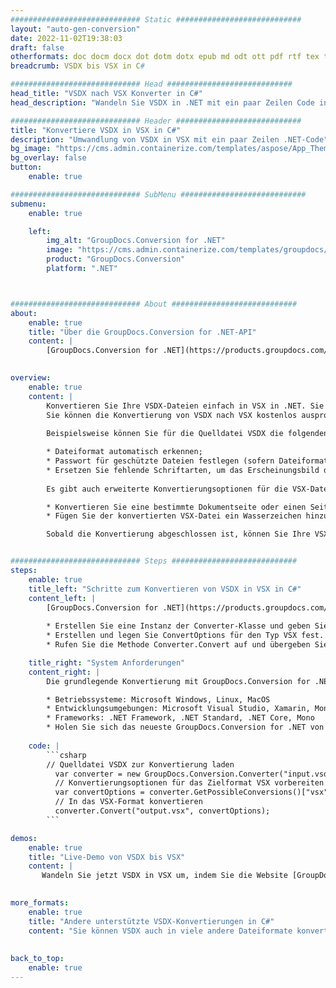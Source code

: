 ```yaml
---
############################# Static ############################
layout: "auto-gen-conversion"
date: 2022-11-02T19:38:03
draft: false
otherformats: doc docm docx dot dotm dotx epub md odt ott pdf rtf tex txt vdx vsdm vsdx vssm vssx vstm vstx vsx vtx xps
breadcrumb: VSDX bis VSX in C#

############################# Head ############################
head_title: "VSDX nach VSX Konverter in C#"
head_description: "Wandeln Sie VSDX in .NET mit ein paar Zeilen Code in VSX um. Verwenden Sie die GroupDocs Document Conversion API, um über 160 Dateiformate zu konvertieren."

############################# Header ############################
title: "Konvertiere VSDX in VSX in C#"
description: "Umwandlung von VSDX in VSX mit ein paar Zeilen .NET-Code"
bg_image: "https://cms.admin.containerize.com/templates/aspose/App_Themes/V3/images/bg/header1.png"
bg_overlay: false
button:
    enable: true

############################# SubMenu ############################
submenu:
    enable: true

    left:
        img_alt: "GroupDocs.Conversion for .NET"
        image: "https://cms.admin.containerize.com/templates/groupdocs/images/product-logos/90x90-noborder/groupdocs-conversion-net.png"
        product: "GroupDocs.Conversion"
        platform: ".NET"



############################# About ############################
about:
    enable: true
    title: "Über die GroupDocs.Conversion for .NET-API"
    content: |
        [GroupDocs.Conversion for .NET](https://products.groupdocs.com/conversion/net/) kann verwendet werden, um Microsoft Word, Excel, PowerPoint, PDF, Visio und andere Formate zu konvertieren. GroupDocs.Conversion ist eine eigenständige API, die sich für Backend- und interne Systeme eignet, bei denen eine hohe Leistung erforderlich ist. Es ist unabhängig von Software wie Microsoft oder Open Office.
    

overview:
    enable: true
    content: |
        Konvertieren Sie Ihre VSDX-Dateien einfach in VSX in .NET. Sie können nur ein paar C#-Codezeilen auf jeder Plattform Ihrer Wahl verwenden, z. B. Windows, Linux, macOS.
        Sie können die Konvertierung von VSDX nach VSX kostenlos ausprobieren und die Qualität der Konvertierungsergebnisse bewerten. Neben einfachen Dateikonvertierungsszenarien können Sie erweiterte Optionen zum Laden der Quelldatei VSDX und zum Speichern des Ausgabeergebnisses VSX ausprobieren. 
        
        Beispielsweise können Sie für die Quelldatei VSDX die folgenden Ladeoptionen verwenden:

        * Dateiformat automatisch erkennen;
        * Passwort für geschützte Dateien festlegen (sofern Dateiformat dies unterstützt);
        * Ersetzen Sie fehlende Schriftarten, um das Erscheinungsbild des Dokuments beizubehalten.
        
        Es gibt auch erweiterte Konvertierungsoptionen für die VSX-Datei:

        * Konvertieren Sie eine bestimmte Dokumentseite oder einen Seitenbereich;
        * Fügen Sie der konvertierten VSX-Datei ein Wasserzeichen hinzu und vieles mehr.

        Sobald die Konvertierung abgeschlossen ist, können Sie Ihre VSX-Datei im lokalen Dateipfad oder auf einem Speicher von Drittanbietern wie FTP, Amazon S3, Google Drive, Dropbox usw. speichern. Bitte beachten Sie, dass Sie VSDX in VSX muss keine zusätzliche Software installiert werden - wie MS Office, Open Office, Adobe Acrobat Reader etc.


############################# Steps ############################
steps:
    enable: true
    title_left: "Schritte zum Konvertieren von VSDX in VSX in C#"
    content_left: |
        [GroupDocs.Conversion for .NET](https://products.groupdocs.com/conversion/net/) erleichtert Entwicklern das Konvertieren einer VSDX-Datei in VSX mit wenigen Codezeilen.
        
        * Erstellen Sie eine Instanz der Converter-Klasse und geben Sie die Datei VSDX mit dem vollständigen Pfad an
        * Erstellen und legen Sie ConvertOptions für den Typ VSX fest.
        * Rufen Sie die Methode Converter.Convert auf und übergeben Sie den vollständigen Pfad und das Format (VSX) als Parameter

    title_right: "System Anforderungen"
    content_right: |
        Die grundlegende Konvertierung mit GroupDocs.Conversion for .NET kann in nur wenigen einfachen Schritten durchgeführt werden. Unsere APIs werden auf allen wichtigen Plattformen und Betriebssystemen unterstützt. Stellen Sie vor dem Ausführen des folgenden Codes sicher, dass die folgenden Voraussetzungen auf Ihrem System installiert sind.

        * Betriebssysteme: Microsoft Windows, Linux, MacOS
        * Entwicklungsumgebungen: Microsoft Visual Studio, Xamarin, MonoDevelop
        * Frameworks: .NET Framework, .NET Standard, .NET Core, Mono
        * Holen Sie sich das neueste GroupDocs.Conversion for .NET von [Nuget](https://www.nuget.org/packages/groupdocs.conversion)
         
    code: |
        ```csharp    
        // Quelldatei VSDX zur Konvertierung laden
          var converter = new GroupDocs.Conversion.Converter("input.vsdx");
          // Konvertierungsoptionen für das Zielformat VSX vorbereiten
          var convertOptions = converter.GetPossibleConversions()["vsx"].ConvertOptions;
          // In das VSX-Format konvertieren
          converter.Convert("output.vsx", convertOptions);
        ```

demos:
    enable: true
    title: "Live-Demo von VSDX bis VSX"
    content: |
       Wandeln Sie jetzt VSDX in VSX um, indem Sie die Website [GroupDocs.Conversion App](https://products.groupdocs.app/conversion/family) besuchen. Die Online-Demo hat die folgenden Vorteile
          

more_formats:
    enable: true
    title: "Andere unterstützte VSDX-Konvertierungen in C#"
    content: "Sie können VSDX auch in viele andere Dateiformate konvertieren. Bitte sehen Sie sich die Liste unten an."
       
       
back_to_top:
    enable: true
---
```

